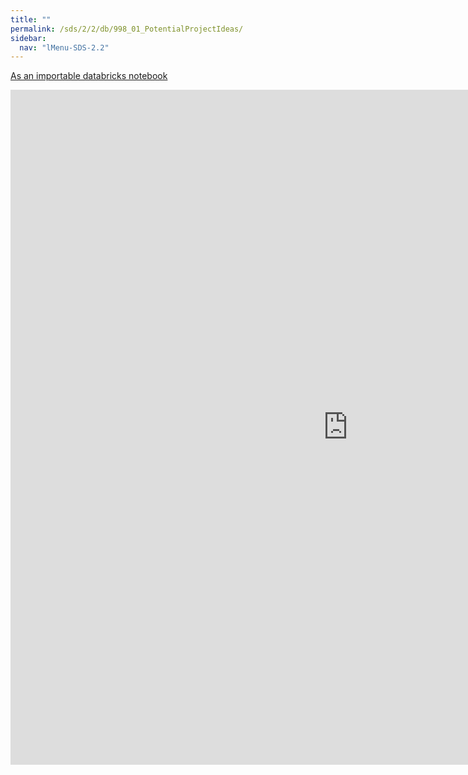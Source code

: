 ```yaml
---
title: ""
permalink: /sds/2/2/db/998_01_PotentialProjectIdeas/
sidebar:
  nav: "lMenu-SDS-2.2"
---
```


[As an importable databricks notebook](https://lamastex.github.io/scalable-data-science/sds/2/2/db/998_01_PotentialProjectIdeas.html)

<iframe src="https://lamastex.github.io/scalable-data-science/sds/2/2/db/998_01_PotentialProjectIdeas" width="1080" height="1080" frameborder="0"></iframe>
